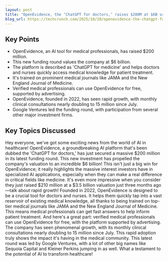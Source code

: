 ```yaml
---
layout: post 
title: "OpenEvidence, the ‘ChatGPT for doctors,’ raises $200M at $6B valuation"
blog_url: https://techcrunch.com/2025/10/20/openevidence-the-chatgpt-for-doctors-raises-200m-at-6b-valuation/?utm_source=tldrai 
---
```




## Key Points

- OpenEvidence, an AI tool for medical professionals, has raised $200 million.
- This new funding round values the company at $6 billion.
- The platform is described as 'ChatGPT for medicine' and helps doctors and nurses quickly access medical knowledge for patient treatment.
- It's trained on prominent medical journals like JAMA and the New England Journal of Medicine.
- Verified medical professionals can use OpenEvidence for free, supported by advertising.
- OpenEvidence, founded in 2022, has seen rapid growth, with monthly clinical consultations nearly doubling to 15 million since July.
- Google Ventures led the funding round, with participation from several other major investment firms.

## Key Topics Discussed

Hey everyone, we've got some exciting news from the world of AI in healthcare! OpenEvidence, a groundbreaking AI platform that's been dubbed the 'ChatGPT for doctors,' has just secured a massive $200 million in its latest funding round. This new investment has propelled the company's valuation to an incredible $6 billion! This isn't just a big win for OpenEvidence; it really highlights the massive interest investors have in specialized AI applications, especially when they can make a real difference in critical fields like medicine. It's even more impressive when you consider they just raised $210 million at a $3.5 billion valuation just three months ago—talk about rapid growth! Founded in 2022, OpenEvidence is designed to be a crucial tool for doctors and nurses. It helps them quickly tap into a vast reservoir of existing medical knowledge, all thanks to being trained on top-tier medical journals like JAMA and the New England Journal of Medicine. This means medical professionals can get fast answers to help inform patient treatment. And here's a great part: verified medical professionals can use OpenEvidence for free, with the platform supported by advertising. The company has seen phenomenal growth, with its monthly clinical consultations nearly doubling to 15 million since July. This rapid adoption truly shows the impact it's having in the medical community. This latest round was led by Google Ventures, with a lot of other big names like Sequoia Capital and Kleiner Perkins jumping in as well. What a testament to the potential of AI to transform healthcare!

